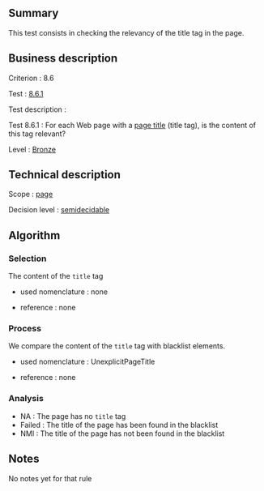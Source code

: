 ## Summary

This test consists in checking the relevancy of the title tag in the
page.

## Business description

Criterion : 8.6

Test : [8.6.1](http://www.accessiweb.org/index.php/accessiweb-22-english-version.html#test-8-6-1)

Test description :

Test 8.6.1 : For each Web page with a [page title](http://www.accessiweb.org/index.php/glossary-76.html#mTitrePage) (title tag), is the content of this tag relevant? 

Level : [Bronze](/en/category/rules-design/accessiweb-11/level/bronze)

## Technical description

Scope : [page](/en/category/rules-design/accessiweb-11/scope/page)

Decision level :
[semidecidable](/en/category/rules-design/accessiweb-11/decision-level/semidecidable)

## Algorithm

### Selection

The content of the `title` tag

-   used nomenclature : none

-   reference : none

### Process

We compare the content of the `title` tag with blacklist elements.

-   used nomenclature : UnexplicitPageTitle

-   reference : none

### Analysis

-   NA : The page has no `title` tag
-   Failed : The title of the page has been found in the blacklist
-   NMI : The title of the page has not been found in the blacklist

## Notes

No notes yet for that rule
